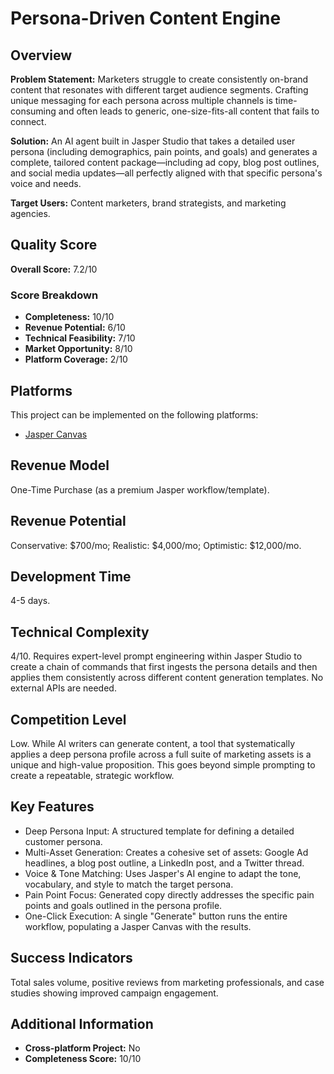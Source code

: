 # Persona-Driven Content Engine

## Overview
**Problem Statement:** Marketers struggle to create consistently on-brand content that resonates with different target audience segments. Crafting unique messaging for each persona across multiple channels is time-consuming and often leads to generic, one-size-fits-all content that fails to connect.

**Solution:** An AI agent built in Jasper Studio that takes a detailed user persona (including demographics, pain points, and goals) and generates a complete, tailored content package—including ad copy, blog post outlines, and social media updates—all perfectly aligned with that specific persona's voice and needs.

**Target Users:** Content marketers, brand strategists, and marketing agencies.

## Quality Score
**Overall Score:** 7.2/10

### Score Breakdown
- **Completeness:** 10/10
- **Revenue Potential:** 6/10
- **Technical Feasibility:** 7/10
- **Market Opportunity:** 8/10
- **Platform Coverage:** 2/10

## Platforms
This project can be implemented on the following platforms:
- [Jasper Canvas](./platforms/jasper-canvas/)

## Revenue Model
One-Time Purchase (as a premium Jasper workflow/template).

## Revenue Potential
Conservative: $700/mo; Realistic: $4,000/mo; Optimistic: $12,000/mo.

## Development Time
4-5 days.

## Technical Complexity
4/10. Requires expert-level prompt engineering within Jasper Studio to create a chain of commands that first ingests the persona details and then applies them consistently across different content generation templates. No external APIs are needed.

## Competition Level
Low. While AI writers can generate content, a tool that systematically applies a deep persona profile across a full suite of marketing assets is a unique and high-value proposition. This goes beyond simple prompting to create a repeatable, strategic workflow.

## Key Features
- Deep Persona Input: A structured template for defining a detailed customer persona.
- Multi-Asset Generation: Creates a cohesive set of assets: Google Ad headlines, a blog post outline, a LinkedIn post, and a Twitter thread.
- Voice & Tone Matching: Uses Jasper's AI engine to adapt the tone, vocabulary, and style to match the target persona.
- Pain Point Focus: Generated copy directly addresses the specific pain points and goals outlined in the persona profile.
- One-Click Execution: A single "Generate" button runs the entire workflow, populating a Jasper Canvas with the results.

## Success Indicators
Total sales volume, positive reviews from marketing professionals, and case studies showing improved campaign engagement.

## Additional Information
- **Cross-platform Project:** No
- **Completeness Score:** 10/10
